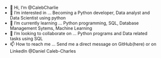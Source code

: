 - 👋 Hi, I’m @CalebCharlie
- 👀 I’m interested in ... Becoming a Python developer, Data analyst and Data Scientist using python
- 🌱 I’m currently learning ... Python programming, SQL, Database Management Sytems, Machine Learning
- 💞️ I’m looking to collaborate on ... Python programs and Data related tasks using SQL
- 📫 How to reach me ... Send me a direct message on GitHub(here) or on LinkedIn @Daniel Caleb-Charles

<!---
CalebCharlie/CalebCharlie is a ✨ special ✨ repository because its `README.md` (this file) appears on your GitHub profile.
You can click the Preview link to take a look at your changes.
--->
